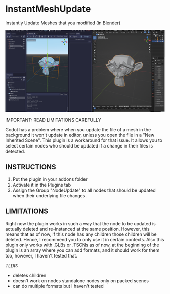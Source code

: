 # InstantMeshUpdate
 Instantly Update Meshes that you modified (in Blender)

![InstantMeshUpdateVideoInstructions.gif](InstantMeshUpdateVideoInstructions.gif)

IMPORTANT: READ LIMITATIONS CAREFULLY

Godot has a problem where when you update the file of a mesh in the background it won't update in editor, unless you open the file in a "New Inherited Scene".
This plugin is a workaround for that issue. It allows you to select certain nodes who should be updated if a change in their files is detected. 

## INSTRUCTIONS
1. Put the plugin in your addons folder
2. Activate it in the Plugins tab
3. Assign the Group "NodeUpdate" to all nodes that should be updated when their underlying file changes.

## LIMITATIONS
Right now the plugin works in such a way that the node to be updated is actually deleted and re-instanced at the same position. However, this means that as of now, if this node has any children those children will be deleted. Hence, I recommend you to only use it in certain contexts.
Also this plugin only works with .GLBs or .TSCNs as of now, at the beginning of the plugin is an array where you can add formats, and it should work for them too, however, I haven't tested that.

*TLDR:*
- deletes children
- doesn't work on nodes standalone nodes only on packed scenes
- can do multiple formats but I haven't tested
